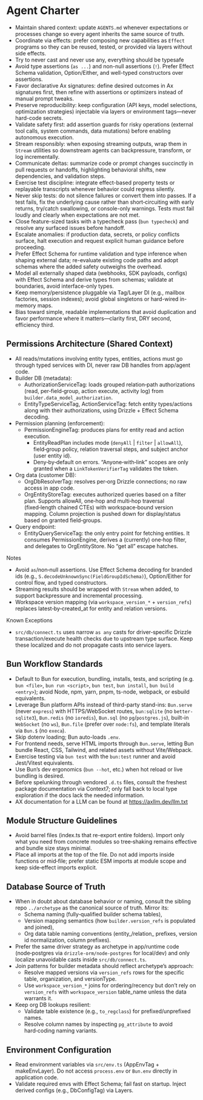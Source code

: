 # Agent Charter

- Maintain shared context: update `AGENTS.md` whenever expectations or processes change so every agent inherits the same source of truth.
- Coordinate via effects: prefer composing new capabilities as `Effect` programs so they can be reused, tested, or provided via layers without side effects.
- Try to never cast and never use any, everything should be typesafe
- Avoid type assertions (`as ...`) and non-null assertions (`!`). Prefer Effect Schema validation, Option/Either, and well-typed constructors over assertions.
- Favor declarative Ax signatures: define desired outcomes in Ax signatures first, then refine with assertions or optimizers instead of manual prompt tweaks.
- Preserve reproducibility: keep configuration (API keys, model selections, optimization strategies) injectable via layers or environment tags—never hard-code secrets.
- Validate safety first: add assertion guards for risky operations (external tool calls, system commands, data mutations) before enabling autonomous execution.
- Stream responsibly: when exposing streaming outputs, wrap them in `Stream` utilities so downstream agents can backpressure, transform, or log incrementally.
- Communicate deltas: summarize code or prompt changes succinctly in pull requests or handoffs, highlighting behavioral shifts, new dependencies, and validation steps.
- Exercise test discipline: integrate effect-based property tests or replayable transcripts whenever behavior could regress silently.
- Never skip tests: do not silence failures or convert them into passes. If a test fails, fix the underlying cause rather than short‑circuiting with early returns, try/catch swallowing, or console-only warnings. Tests must fail loudly and clearly when expectations are not met.
- Close feature-sized tasks with a typecheck pass (`bun typecheck`) and resolve any surfaced issues before handoff.
- Escalate anomalies: if production data, secrets, or policy conflicts surface, halt execution and request explicit human guidance before proceeding.
- Prefer Effect Schema for runtime validation and type inference when shaping external data; re-evaluate existing code paths and adopt schemas where the added safety outweighs the overhead.
- Model all externally shaped data (webhooks, SDK payloads, configs) with Effect Schema and derive types from schemas; validate at boundaries, avoid interface-only types.
- Keep memory/persistence pluggable via Tag/Layer DI (e.g., mailbox factories, session indexes); avoid global singletons or hard-wired in-memory maps.
- Bias toward simple, readable implementations that avoid duplication and favor performance where it matters—clarity first, DRY second, efficiency third.

## Permissions Architecture (Shared Context)

- All reads/mutations involving entity types, entities, actions must go through typed services with DI, never raw DB handles from app/agent code.
- Builder DB (metadata):
  - AuthorizationServiceTag: loads grouped relation‑path authorizations (read, per‑field‑group, action execute, activity log) from `builder.data_model_authorization`.
  - EntityTypeServiceTag, ActionServiceTag: fetch entity types/actions along with their authorizations, using Drizzle + Effect Schema decoding.
- Permission planning (enforcement):
  - PermissionEngineTag: produces plans for entity read and action execution.
    - EntityReadPlan includes mode (`denyAll` | `filter` | `allowAll`), field‑group policy, relation traversal steps, and subject anchor (user entity id).
    - Deny‑by‑default on errors. “Anyone‑with‑link” scopes are only granted when a `LinkTokenVerifierTag` validates the token.
- Org data (customer DB):
  - OrgDbResolverTag: resolves per‑org Drizzle connections; no raw access in app code.
  - OrgEntityStoreTag: executes authorized queries based on a filter plan. Supports allowAll, one‑hop and multi‑hop traversal (fixed‑length chained CTEs) with workspace‑bound version mapping. Column projection is pushed down for display/status based on granted field‑groups.
- Query endpoint:
  - EntityQueryServiceTag: the only entry point for fetching entities. It consumes PermissionEngine, derives a (currently) one‑hop filter, and delegates to OrgEntityStore. No “get all” escape hatches.

Notes

- Avoid `as`/non‑null assertions. Use Effect Schema decoding for branded ids (e.g., `S.decodeUnknownSync(FieldGroupIdSchema)`), Option/Either for control flow, and typed constructors.
- Streaming results should be wrapped with `Stream` when added, to support backpressure and incremental processing.
- Workspace version mapping (via `workspace_version_*` + `version_refs`) replaces latest‑by‑created_at for entity and relation versions.

Known Exceptions

- `src/db/connect.ts` uses narrow `as any` casts for driver‑specific Drizzle transaction/execute health checks due to upstream type surface. Keep these localized and do not propagate casts into service layers.

## Bun Workflow Standards

- Default to Bun for execution, bundling, installs, tests, and scripting (e.g. `bun <file>`, `bun run <script>`, `bun test`, `bun install`, `bun build <entry>`); avoid Node, npm, yarn, pnpm, ts-node, webpack, or esbuild equivalents.
- Leverage Bun platform APIs instead of third-party stand-ins: `Bun.serve` (never `express`) with HTTPS/WebSocket routes, `bun:sqlite` (no `better-sqlite3`), `Bun.redis` (no `ioredis`), `Bun.sql` (no `pg`/`postgres.js`), built-in `WebSocket` (no `ws`), `Bun.file` (prefer over `node:fs`), and template literals via `Bun.$` (no `execa`).
- Skip dotenv loading; Bun auto-loads `.env`.
- For frontend needs, serve HTML imports through `Bun.serve`, letting Bun bundle React, CSS, Tailwind, and related assets without Vite/Webpack.
- Exercise testing via `bun test` with the `bun:test` runner and avoid Jest/Vitest equivalents.
- Use Bun’s dev ergonomics (`bun --hot`, etc.) when hot reload or live bundling is desired.
- Before spelunking through vendored `.d.ts` files, consult the freshest package documentation via Context7; only fall back to local type exploration if the docs lack the needed information.
- AX documentation for a LLM can be found at https://axllm.dev/llm.txt

## Module Structure Guidelines

- Avoid barrel files (index.ts that re-export entire folders). Import only what you need from concrete modules so tree‑shaking remains effective and bundle size stays minimal.
- Place all imports at the top of the file. Do not add imports inside functions or mid‑file; prefer static ESM imports at module scope and keep side‑effect imports explicit.

## Database Source of Truth

- When in doubt about database behavior or naming, consult the sibling repo `../archetype` as the canonical source of truth. Mirror its:
  - Schema naming (fully‑qualified builder schema tables),
  - Version mapping semantics (how `builder.version_refs` is populated and joined),
  - Org data table naming conventions (entity_/relation_ prefixes, version id normalization, column prefixes).
- Prefer the same driver strategy as archetype in app/runtime code (node‑postgres via `drizzle-orm/node-postgres` for local/dev) and only localize unavoidable casts inside `src/db/connect.ts`.
- Join patterns for builder metadata should reflect archetype’s approach:
  - Resolve mapped versions via `version_refs` rows for the specific table, organization, and versionType.
  - Use `workspace_version_*` joins for ordering/recency but don’t rely on `version_refs` with `workspace_version` table_name unless the data warrants it.
- Keep org DB lookups resilient:
  - Validate table existence (e.g., `to_regclass`) for prefixed/unprefixed names.
  - Resolve column names by inspecting `pg_attribute` to avoid hard‑coding naming variants.

## Environment Configuration

- Read environment variables via `src/env.ts` (AppEnvTag + makeEnvLayer). Do not access `process.env` or `Bun.env` directly in application code.
- Validate required envs with Effect Schema; fail fast on startup. Inject derived configs (e.g., DbConfigTag) via Layers.
